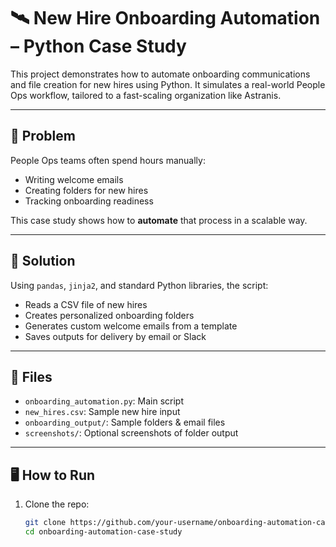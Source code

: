 # 🛰️ New Hire Onboarding Automation – Python Case Study

This project demonstrates how to automate onboarding communications and file creation for new hires using Python. It simulates a real-world People Ops workflow, tailored to a fast-scaling organization like Astranis.

---

## 🚩 Problem

People Ops teams often spend hours manually:

- Writing welcome emails
- Creating folders for new hires
- Tracking onboarding readiness

This case study shows how to **automate** that process in a scalable way.

---

## 🧠 Solution

Using `pandas`, `jinja2`, and standard Python libraries, the script:

- Reads a CSV file of new hires
- Creates personalized onboarding folders
- Generates custom welcome emails from a template
- Saves outputs for delivery by email or Slack

---

## 📁 Files

- `onboarding_automation.py`: Main script
- `new_hires.csv`: Sample new hire input
- `onboarding_output/`: Sample folders & email files
- `screenshots/`: Optional screenshots of folder output

---

## 🖥️ How to Run

1. Clone the repo:
   ```bash
   git clone https://github.com/your-username/onboarding-automation-case-study.git
   cd onboarding-automation-case-study
